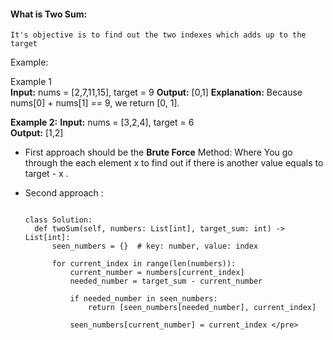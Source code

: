 

#### What is Two Sum: 
	It's objective is to find out the two indexes which adds up to the target
	

Example:

Example 1	
**Input:** nums = [2,7,11,15], target = 9
**Output:** [0,1]
**Explanation:** Because nums[0] + nums[1] == 9, we return [0, 1].	

**Example 2:**
**Input:** nums = [3,2,4], target = 6	
**Output:** [1,2]


+ First approach should be the **Brute Force** Method: Where You go through the each element x to find out if there is another value equals to  target - x . 
+ Second approach : 
  
  ```
  
  class Solution:
    def twoSum(self, numbers: List[int], target_sum: int) -> List[int]:
        seen_numbers = {}  # key: number, value: index

        for current_index in range(len(numbers)):
            current_number = numbers[current_index]
            needed_number = target_sum - current_number

            if needed_number in seen_numbers:
                return [seen_numbers[needed_number], current_index]

            seen_numbers[current_number] = current_index </pre>
  ```


  
